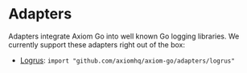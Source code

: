 # Adapters

Adapters integrate Axiom Go into well known Go logging libraries. We currently
support these adapters right out of the box:

* [Logrus](https://github.com/sirupsen/logrus): `import "github.com/axiomhq/axiom-go/adapters/logrus"`
